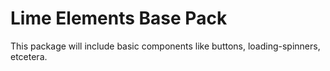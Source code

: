 # Lime Elements Base Pack

This package will include basic components like buttons, loading-spinners, etcetera.

